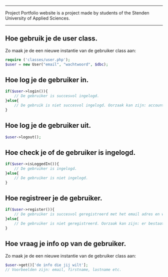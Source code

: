 _____
Project Portfolio website is a project made by students of the Stenden University of Applied Sciences.
_____

## Hoe gebruik je de user class.
Zo maak je de een nieuwe instantie van de gebruiker class aan:
```php
require ('classes/user.php');
$user = new User("email", "wachtwoord", $dbc);
```

## Hoe log je de gebruiker in.
```php
if($user->login()){
    // De gebruiker is succesvol ingelogd.
}else{
    // De gebruik is niet succesvol ingelogd. Oorzaak kan zijn: account bestaat niet, wachtwoord komt niet overeen.
}
```

## Hoe log je de gebruiker uit.
```php
$user->logout();
```

## Hoe check je of de gebruiker is ingelogd.
```php
if($user->isLoggedIn()){
    // De gebruiker is ingelogd.
}else{
    // De gebruiker is niet ingelogd.
}
```

## Hoe registreer je de gebruiker.
```php
if($user->register()){
    // De gebruiker is succesvol geregistreerd met het email adres en wachtwoord die waren ingevoerd tijdens het aanmaken van de insantie.
}else{
    // De gebruiker is niet geregistreerd. Oorzaak kan zijn: er bestaat al een record in de database met het ingevulde email adres.
}
```

## Hoe vraag je info op van de gebruiker.
Zo maak je de een nieuwe instantie van de gebruiker class aan:
```php
$user->get()['de info die jij wilt'];
// Voorbeelden zijn: email, firstname, lastname etc.
```
